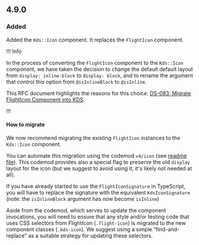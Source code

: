 ## 4.9.0

### Added

Added the `Kds::Icon` component. It replaces the `FlightIcon` component.

!!! Info

In the process of converting the `FlightIcon` component to the `Kds::Icon` component, we have taken the decision to change the default default layout from `display: inline-block` to `display: block`, and to rename the argument that control this option from `@isInlineBlock` to `@isInline`.

This RFC document highlights the reasons for this choice: [DS-083: Migrate FlightIcon Component into KDS](https://docs.google.com/document/d/1mh4AdnyLhN1JB6qzIYkr1hUK-hMVoiKakPoQ0U34Zs0/edit).

!!!

#### How to migrate

We now recommend migrating the existing `FlightIcon` instances to the `Kds::Icon` component.

You can automate this migration using the codemod `v4/icon` (see [readme file](https://github.com/khulnasoft/design-system/tree/main/packages/codemods/transforms/v4/icon)). This codemod provides also a special flag to preserve the old `display` layout for the icon (but we suggest to avoid using it, it's likely not needed at all).

If you have already started to use the `FlightIconSignature` in TypeScript, you will have to replace the signature with the equivalent `KdsIconSignature` (note: the `isInlineBlock` argument has now become `isInline`)

Aside from the codemod, which serves to update the component invocations, you will need to ensure that any style and/or testing code that uses CSS selectors from FlightIcon (`.flight-icon`) is migrated to the new component classes (`.kds-icon`). We suggest using a simple “find-and-replace” as a suitable strategy for updating these selectors.

